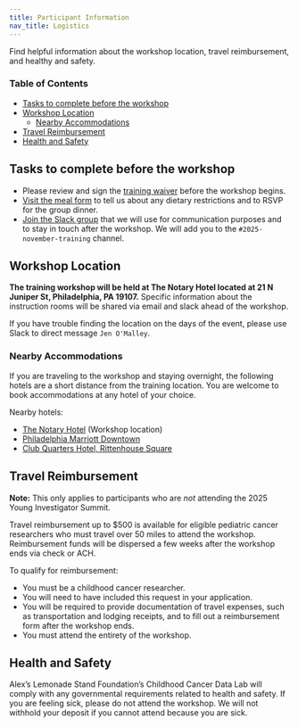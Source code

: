```yaml
---
title: Participant Information
nav_title: Logistics
---
```



Find helpful information about the workshop location, travel reimbursement, and healthy and safety.

<!-- START doctoc generated TOC please keep comment here to allow auto update -->
<!-- DON'T EDIT THIS SECTION, INSTEAD RE-RUN doctoc TO UPDATE -->

### Table of Contents

- [Tasks to complete before the workshop](#tasks-to-complete-before-the-workshop)
- [Workshop Location](#workshop-location)
	- [Nearby Accommodations](#nearby-accommodations)
- [Travel Reimbursement](#travel-reimbursement)
- [Health and Safety](#health-and-safety)

<!-- END doctoc generated TOC please keep comment here to allow auto update -->

## Tasks to complete before the workshop

* Please review and sign the [training waiver](https://app.hellosign.com/s/2o2yghCj) before the workshop begins.
* [Visit the meal form](https://forms.gle/aTfFxAo8R3zucsMs6) to tell us about any dietary restrictions and to RSVP for the group dinner.
* [Join the Slack group](http://ccdatalab.org/slack) that we will use for communication purposes and to stay in touch after the workshop. 
We will add you to the `#2025-november-training` channel.

## Workshop Location

**The training workshop will be held at The Notary Hotel located at 21 N Juniper St, Philadelphia, PA 19107.** 
Specific information about the instruction rooms will be shared via email and slack ahead of the workshop.
 
If you have trouble finding the location on the days of the event, please use Slack to direct message `Jen O'Malley`.

### Nearby Accommodations

If you are traveling to the workshop and staying overnight, the following hotels are a short distance from the training location.
You are welcome to book accommodations at any hotel of your choice.

Nearby hotels:

* [The Notary Hotel](https://www.marriott.com/en-us/hotels/phlak-the-notary-hotel-philadelphia-autograph-collection/overview/?scid=f2ae0541-1279-4f24-b197-a979c79310b0) (Workshop location)
* [Philadelphia Marriott Downtown](https://www.marriott.com/en-us/hotels/phldt-philadelphia-marriott-downtown/overview/?scid=f2ae0541-1279-4f24-b197-a979c79310b0)
* [Club Quarters Hotel, Rittenhouse Square](https://www.clubquartershotels.com/philadelphia/rittenhouse-square)

## Travel Reimbursement

**Note:** This only applies to participants who are *not* attending the 2025 Young Investigator Summit.

Travel reimbursement up to $500 is available for eligible pediatric cancer researchers who must travel over 50 miles to attend the workshop.
Reimbursement funds will be dispersed a few weeks after the workshop ends via check or ACH.

To qualify for reimbursement:

* You must be a childhood cancer researcher.
* You will need to have included this request in your application.
* You will be required to provide documentation of travel expenses, such as transportation and lodging receipts, and to fill out a reimbursement form after the workshop ends.
* You must attend the entirety of the workshop.

## Health and Safety

Alex’s Lemonade Stand Foundation’s Childhood Cancer Data Lab will comply with any governmental requirements related to health and safety. 
If you are feeling sick, please do not attend the workshop.
We will not withhold your deposit if you cannot attend because you are sick.
